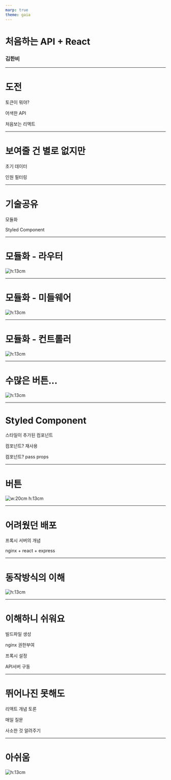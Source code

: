 ```yaml
---
marp: true
theme: gaia
---
```

<!-- _class: gaia lead -->
# 처음하는 API + React
### 김한비

---
<!-- _class: gaia lead -->
# 도전
토큰이 뭐야?

어색한 API

처음보는 리액트

---
<!-- _class: gaia lead -->
# 보여줄 건 별로 없지만
초기 데이터

인원 필터링

---
<!-- _class: gaia lead -->
# 기술공유
모듈화

Styled Component



---
<!-- _class: gaia lead -->
# 모듈화 - 라우터
![h:13cm](user_roter.jpg)

---
<!-- _class: gaia lead -->
# 모듈화 - 미들웨어
![h:13cm](auth_middle.jpg)

---
<!-- _class: gaia lead -->
# 모듈화 - 컨트롤러
![h:13cm](auth_controller.jpg)

---
<!-- _class: gaia lead -->
# 수많은 버튼...
![h:13cm](button.jpg)

---
<!-- _class: gaia lead -->
# Styled Component
스타일이 추가된 컴포넌트

컴포넌트? 재사용

컴포넌트? pass props

---
<!-- _class: gaia lead -->
# 버튼
![w:20cm h:13cm](reuse.jpg)

---
<!-- _class: gaia lead -->
# 어려웠던 배포
프록시 서버의 개념

nginx + react + express

---
<!-- _class: gaia lead -->
# 동작방식의 이해
![h:13cm](nginx-nodejs.png)

---
<!-- _class: gaia lead -->
# 이해하니 쉬워요
빌드파일 생성

nginx 권한부여

프록시 설정

API서버 구동

---
<!-- _class: gaia lead -->
# 뛰어나진 못해도
리액트 개념 토론

매일 질문

사소한 것 알려주기

---
<!-- _class: gaia lead -->
# 아쉬움
![h:13cm](end.jpg)